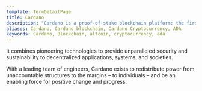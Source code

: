 ```yaml
---
template: TermDetailPage
title: Cardano
description: "Cardano is a proof-of-stake blockchain platform: the first to be founded on peer-reviewed research and developed through evidence-based methods."
aliases: Cardano, Cardano blockchain, Cardano Cryptocurrency, ADA
keywords: Cardano, Blockchain, altcoin, cryptocurrency, ada
---
```


It combines pioneering technologies to provide unparalleled security and sustainability to decentralized applications, systems, and societies.

With a leading team of engineers, Cardano exists to redistribute power from unaccountable structures to the margins – to individuals – and be an enabling force for positive change and progress.